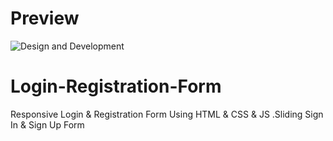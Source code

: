 # Preview

![Design and Development](https://github.com/JunaidShamnad/SignIn-SignUp-Form/blob/main/img/Login%20%26%20Registration%20Form.png)

# Login-Registration-Form

Responsive Login &amp; Registration Form Using HTML &amp; CSS &amp; JS .Sliding Sign In &amp; Sign Up Form
